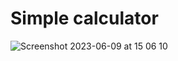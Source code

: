 # Simple calculator

![Screenshot 2023-06-09 at 15 06 10](https://github.com/cristobal-lopez/JS-smart-calculator/assets/97364283/0feceff9-7bf0-4eda-a227-9163e7f66c63)
